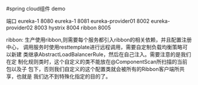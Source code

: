 
#spring cloud组件 demo

端口
eureka-1            8080
eureka-1            8081
eureka-provider01   8002
eureka-provider02   8003
hystrix             8004
ribbon              8005

ribbon:
生产使用ribbon,则需要每个服务都引入ribbon的相关依赖，并且配置注册中心，
调用服务时使用resttemplate进行远程调用，需要自定制负载均衡策略可以新建
类继承AbstractLoadBalancerRule，然后在自己注入。需要注意的是我们在定
制化规则类时，这个自定义的类不能放在@ComponentScan所扫描的当前包以及子
包下，否则我们自定义的这个配置类就会被所有的Ribbon客户端所共享，也就是
我们达不到特殊化指定的目的了。